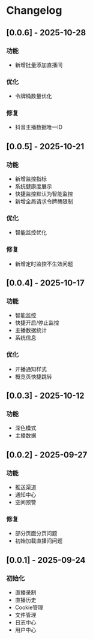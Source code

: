 # Changelog

## [0.0.6] - 2025-10-28

### 功能

- 新增批量添加直播间

### 优化

- 令牌桶数量优化

### 修复

- 抖音主播数据唯一ID

## [0.0.5] - 2025-10-21

### 功能

- 新增监控指标
- 系统健康度展示
- 快捷监控默认为智能监控
- 新增全局请求令牌桶限制

### 优化

- 智能监控优化

### 修复

- 新增定时监控不生效问题

## [0.0.4] - 2025-10-17

### 功能

- 智能监控
- 快捷开启/停止监控
- 主播数据统计
- 系统信息

### 优化

- 开播通知样式
- 概览页快捷跳转

## [0.0.3] - 2025-10-12

### 功能

- 深色模式
- 主播数据

## [0.0.2] - 2025-09-27

### 功能

- 推送渠道
- 通知中心
- 空间预警

### 修复

- 部分页面分页问题
- 初始加载直播间问题

## [0.0.1] - 2025-09-24

### 初始化

- 直播录制
- 直播历史
- Cookie管理
- 文件管理
- 日志中心
- 用户中心
